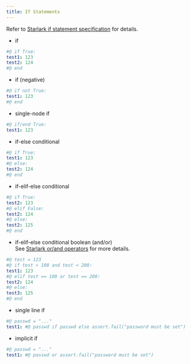 ```yaml
---
title: If Statements
---
```


Refer to [Starlark if statement specification](https://github.com/google/starlark-go/blob/master/doc/spec.md#if-statements) for details.

- if

```yaml
#@ if True:
test1: 123
test2: 124
#@ end
```

- if (negative)

```yaml
#@ if not True:
test1: 123
#@ end
```

- single-node if

```yaml
#@ if/end True:
test1: 123
```

- if-else conditional

```yaml
#@ if True:
test1: 123
#@ else:
test2: 124
#@ end
```

- if-elif-else conditional

```yaml
#@ if True:
test2: 123
#@ elif False:
test2: 124
#@ else:
test2: 125
#@ end
```

- if-elif-else conditional boolean (and/or) \
  See [Starlark or/and operators](https://github.com/google/starlark-go/blob/master/doc/spec.md#or-and-and) for more details.


```yaml
#@ test = 123
#@ if test > 100 and test < 200:
test1: 123
#@ elif test == 100 or test == 200:
test2: 124
#@ else:
test3: 125
#@ end
```


- single line if

```yaml
#@ passwd = "..."
test1: #@ passwd if passwd else assert.fail("password must be set")
```

- implicit if

```yaml
#@ passwd = "..."
test1: #@ passwd or assert.fail("password must be set")
```
